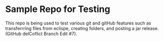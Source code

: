 # Sample Repo for Testing
This repo is being used to test various git and gitHub features such as transferrring files from eclispe,
creating folders, and posting a jar release. (GitHub delCoflict Branch Edit #7). 

